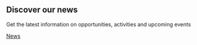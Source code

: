## Discover our news

Get the latest information on opportunities,
activities and upcoming events

<a href="#" class="btn-primary">News</a>